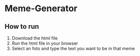 # Meme-Generator
## How to run
1. Download the html file
2. Run the html file in your browser
3. Select an foto and type the text you want to be in that meme
